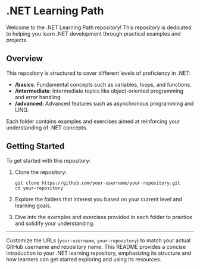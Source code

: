 

# .NET Learning Path

Welcome to the .NET Learning Path repository! This repository is dedicated to helping you learn .NET development through practical examples and projects.



## Overview

This repository is structured to cover different levels of proficiency in .NET:

- **/basics**: Fundamental concepts such as variables, loops, and functions.
- **/intermediate**: Intermediate topics like object-oriented programming and error handling.
- **/advanced**: Advanced features such as asynchronous programming and LINQ.

Each folder contains examples and exercises aimed at reinforcing your understanding of .NET concepts.

## Getting Started

To get started with this repository:

1. Clone the repository:
   ```
   git clone https://github.com/your-username/your-repository.git
   cd your-repository
   ```

2. Explore the folders that interest you based on your current level and learning goals.

3. Dive into the examples and exercises provided in each folder to practice and solidify your understanding.

---

Customize the URLs (`your-username`, `your-repository`) to match your actual GitHub username and repository name. This README provides a concise introduction to your .NET learning repository, emphasizing its structure and how learners can get started exploring and using its resources.
